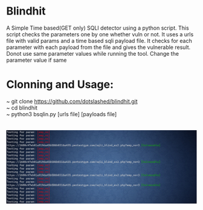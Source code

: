 # Blindhit
A Simple Time based(GET only) SQLI detector using a python script.
This script checks the parameters one by one whether vuln or not. It uses a urls file with valid params and a time based sqli payload file.
It checks for each parameter with each payload from the file and gives the vulnerable result. Donot use same parameter values while running the tool. Change the parameter value if same

# Clonning and Usage:
~ git clone https://github.com/dotslashed/blindhit.git \
~ cd blindhit \
~ python3 bsqlin.py [urls file] [payloads file] \
\
\
![alt text](https://github.com/dotslashed/blindhit/raw/main/Captureg.PNG)
